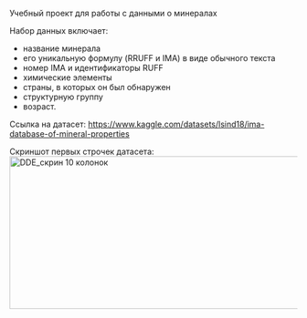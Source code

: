 Учебный проект для работы с данными о минералах

Набор данных включает:
- название минерала
- его уникальную формулу (RRUFF и IMA) в виде обычного текста
- номер IMA и идентификаторы RUFF
- химические элементы
- страны, в которых он был обнаружен
- структурную группу
- возраст.

Ссылка на датасет: https://www.kaggle.com/datasets/lsind18/ima-database-of-mineral-properties

Скриншот первых строчек датасета:
<img width="1181" height="268" alt="DDE_скрин 10 колонок" src="https://github.com/user-attachments/assets/a33c3558-dc4a-4b69-9477-6a0c1c6106b9" />
